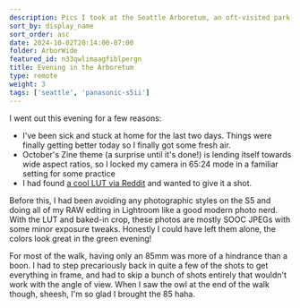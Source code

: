 ```yaml
---
description: Pics I took at the Seattle Arboretum, an oft-visited park near me. Photos were taken with the Panasonic S5ii and the Panasonic 85mm/1.8 in its 65:24 "XPan" clone aspect ratio mode.
sort_by: display_name
sort_order: asc
date: 2024-10-02T20:14:00-07:00
folder: ArborWide
featured_id: n33qwlimaagfiblpergn
title: Evening in the Arboretum
type: remote
weight: 3
tags: ['seattle', 'panasonic-s5ii']
---
```


I went out this evening for a few reasons:

- I've been sick and stuck at home for the last two days. Things were finally getting better today so I finally got some fresh air.
- October's Zine theme (a surprise until it's done!) is lending itself towards wide aspect ratios, so I locked my camera in 65:24 mode in a familiar setting for some practice
- I had found [a cool LUT via Reddit](https://old.reddit.com/r/Lumix/comments/17of64n/all_the_photos_i_got_in_6524_all_in_camera_using/) and wanted to give it a shot.

Before this, I had been avoiding any photographic styles on the S5 and doing all of my RAW editing in Lightroom like a good modern photo nerd. With the LUT and baked-in crop, these photos are mostly SOOC JPEGs with some minor exposure tweaks. Honestly I could have left them alone, the colors look great in the green evening!

For most of the walk, having only an 85mm was more of a hindrance than a boon. I had to step precariously back in quite a few of the shots to get everything in frame, and had to skip a bunch of shots entirely that wouldn't work with the angle of view. When I saw the owl at the end of the walk though, sheesh, I'm so glad I brought the 85 haha.
